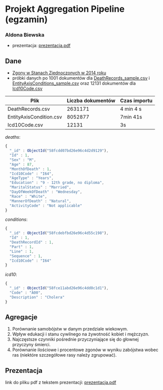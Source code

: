 # Projekt Aggregation Pipeline (egzamin)

### Aldona Biewska
* prezentacja: [prezentacja.pdf](https://github.com/abie115/nosql-exam/blob/master/pdf/prezentacja.pdf)
## Dane

* [Zgony w Stanach Zjednoczonych w 2014 roku](https://www.kaggle.com/cdc/mortality)
* próbki danych po 1001 dokumentów dla [DeathRecords_sample.csv](https://github.com/abie115/nosql-exam/blob/master/sample/DeathRecords_sample.csv) i [EntityAxisConditions_sample.csv](https://github.com/abie115/nosql-exam/blob/master/sample/EntityAxisConditions_sample.csv) oraz 12131 dokumentów dla [Icd10Code.csv](https://github.com/abie115/nosql-exam/blob/master/sample/Icd10Code.csv)

| Plik                    | Liczba dokumentów | Czas importu | 
|-------------------------|-------------------|--------------| 
| DeathRecords.csv        | 2631171           | 4 min 4 s    | 
| EntityAxisCondition.csv | 8052877           | 7min 41s     | 
| Icd10Code.csv           | 12131             | 3s           | 

_deaths_:
```js
{                                                                
  "_id" : ObjectId("58fcdd07bd26e96c4d2d9129"),            
  "Id" : 1,                                                
  "Sex" : "M",                                             
  "Age" : 87,                                              
  "MonthOfDeath" : 1,                                      
  "Icd10Code" : "I64",                                     
  "AgeType" : "Years",                                     
  "Education" : "9 - 12th grade, no diploma",              
  "MaritalStatus" : "Married",                             
  "DayOfWeekOfDeath" : "Wednesday",                        
  "Race" : "White",                                        
  "MannerOfDeath" : "Natural",  
  "ActivityCode" : "Not applicable"                        
}                                                                
```
_conditions_:
```js
{                                                                
  "_id" : ObjectId("58fcdebfbd26e96c4d55c198"),            
  "Id" : 1,                                                
  "DeathRecordId" : 1,                                     
  "Part" : 1,                                              
  "Line" : 1,                                              
  "Sequence" : 1,                                          
  "Icd10Code" : "I64"                                      
}                                                                
```
_icd10_:
```js
{
  "_id" : ObjectId("58fce11abd26e96c4dd0c1d1"),
  "Code" : "A00",
  "Description" : "Cholera"
}
```

## Agregacje

1. Porównanie samobójstw w danym przedziale wiekowym.
2. Wpływ edukacji i stanu cywilnego na żywotność kobiet i mężczyzn.
3. Najczęstsze czynniki pośrednie przyczyniające się do głownej przyczyny śmierci.
4. Porównanie ilościowe i procentowe zgonów w wyniku zabójstwa wobec ras (niektóre szczegółowe rasy należy zgrupować).


## Prezentacja

link do pliku pdf z tekstem prezentacji: [prezentacja.pdf](https://github.com/abie115/nosql-exam/blob/master/pdf/prezentacja.pdf)
